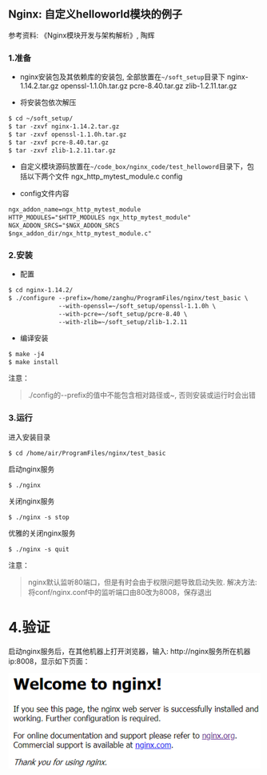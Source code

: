 ## Nginx: 自定义helloworld模块的例子

参考资料: 《Nginx模块开发与架构解析》, 陶辉

### 1.准备

* nginx安装包及其依赖库的安装包, 全部放置在`~/soft_setup`目录下
nginx-1.14.2.tar.gz
openssl-1.1.0h.tar.gz
pcre-8.40.tar.gz
zlib-1.2.11.tar.gz

* 将安装包依次解压
```shell
$ cd ~/soft_setup/
$ tar -zxvf nginx-1.14.2.tar.gz
$ tar -zxvf openssl-1.1.0h.tar.gz
$ tar -zxvf pcre-8.40.tar.gz
$ tar -zxvf zlib-1.2.11.tar.gz
```

* 自定义模块源码放置在`~/code_box/nginx_code/test_helloword`目录下，包括以下两个文件
ngx_http_mytest_module.c
config

* config文件内容
```
ngx_addon_name=ngx_http_mytest_module
HTTP_MODULES="$HTTP_MODULES ngx_http_mytest_module"
NGX_ADDON_SRCS="$NGX_ADDON_SRCS $ngx_addon_dir/ngx_http_mytest_module.c"
```

### 2.安装

* 配置
```shell
$ cd nginx-1.14.2/
$ ./configure --prefix=/home/zanghu/ProgramFiles/nginx/test_basic \
              --with-openssl=~/soft_setup/openssl-1.1.0h \
              --with-pcre=~/soft_setup/pcre-8.40 \
              --with-zlib=~/soft_setup/zlib-1.2.11
```

* 编译安装
```shell
$ make -j4
$ make install
```

注意：
> ./config的--prefix的值中不能包含相对路径或~, 否则安装或运行时会出错

### 3.运行

进入安装目录
```shell
$ cd /home/air/ProgramFiles/nginx/test_basic
```

启动nginx服务
```shell
$ ./nginx
```

关闭nginx服务
```shell
$ ./nginx -s stop
```

优雅的关闭nginx服务
```shell
$ ./nginx -s quit
```

注意：
> nginx默认监听80端口，但是有时会由于权限问题导致启动失败. 解决方法: 将conf/nginx.conf中的监听端口由80改为8008，保存退出

# 4.验证
启动nginx服务后，在其他机器上打开浏览器，输入: http://nginx服务所在机器ip:8008，显示如下页面：

![](/assets/nginx001.PNG)